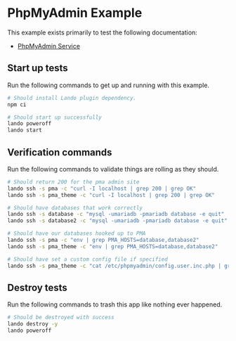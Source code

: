 PhpMyAdmin Example
==================

This example exists primarily to test the following documentation:

* [PhpMyAdmin Service](https://docs.devwithlando.io/tutorials/phpmyadmin.html)

Start up tests
--------------

Run the following commands to get up and running with this example.

```bash
# Should install Lando plugin dependency.
npm ci
```

```bash
# Should start up successfully
lando poweroff
lando start
```

Verification commands
---------------------

Run the following commands to validate things are rolling as they should.

```bash
# Should return 200 for the pma admin site
lando ssh -s pma -c "curl -I localhost | grep 200 | grep OK"
lando ssh -s pma_theme -c "curl -I localhost | grep 200 | grep OK"

# Should have databases that work correctly
lando ssh -s database -c "mysql -umariadb -pmariadb database -e quit"
lando ssh -s database2 -c "mysql -umariadb -pmariadb database -e quit"

# Should have our databases hooked up to PMA
lando ssh -s pma -c "env | grep PMA_HOSTS=database,database2"
lando ssh -s pma_theme -c "env | grep PMA_HOSTS=database,database2"

# Should have set a custom config file if specified
lando ssh -s pma_theme -c "cat /etc/phpmyadmin/config.user.inc.php | grep ThemeDefault | grep pmaterial"
```

Destroy tests
-------------

Run the following commands to trash this app like nothing ever happened.

```bash
# Should be destroyed with success
lando destroy -y
lando poweroff
```
